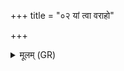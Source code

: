 +++
title = "०२ यां त्वा वराहो"

+++
<details><summary>मूलम् (GR)</summary>

यां त्वा वराहो अखनद्  
एकस्मिन्न् अधि पुष्करे ।  
तस्यास् ते विश्वधायसो  
विषदूषणम् उद् भरे ॥
</details>